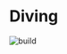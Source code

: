 # Diving
![build](https://github.com/slaclau/Diving/actions/workflows/gradle.yml/badge.svg?event=push)

